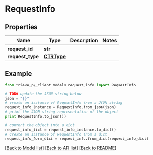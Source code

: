 # RequestInfo


## Properties

Name | Type | Description | Notes
------------ | ------------- | ------------- | -------------
**request_id** | **str** |  | 
**request_type** | [**CTRType**](CTRType.md) |  | 

## Example

```python
from trieve_py_client.models.request_info import RequestInfo

# TODO update the JSON string below
json = "{}"
# create an instance of RequestInfo from a JSON string
request_info_instance = RequestInfo.from_json(json)
# print the JSON string representation of the object
print(RequestInfo.to_json())

# convert the object into a dict
request_info_dict = request_info_instance.to_dict()
# create an instance of RequestInfo from a dict
request_info_form_dict = request_info.from_dict(request_info_dict)
```
[[Back to Model list]](../README.md#documentation-for-models) [[Back to API list]](../README.md#documentation-for-api-endpoints) [[Back to README]](../README.md)


